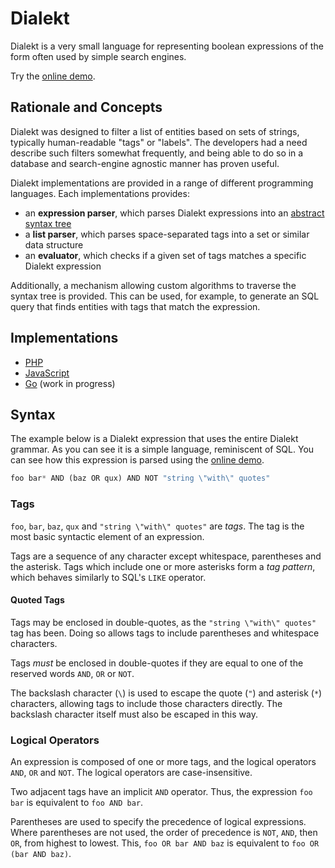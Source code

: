 # Dialekt

Dialekt is a very small language for representing boolean expressions of the
form often used by simple search engines.

Try the [online demo](http://dialekt.icecave.com.au).

## Rationale and Concepts

Dialekt was designed to filter a list of entities based on sets of strings,
typically human-readable "tags" or "labels". The developers had a need describe
such filters somewhat frequently, and being able to do so in a database and
search-engine agnostic manner has proven useful.

Dialekt implementations are provided in a range of different programming
languages. Each implementations provides:

- an **expression parser**, which parses Dialekt expressions into an [abstract syntax tree](http://en.wikipedia.org/wiki/Abstract_syntax_tree)
- a **list parser**, which parses space-separated tags into a set or similar data structure
- an **evaluator**, which checks if a given set of tags matches a specific Dialekt expression

Additionally, a mechanism allowing custom algorithms to traverse the syntax tree
is provided. This can be used, for example, to generate an SQL query that finds
entities with tags that match the expression.

## Implementations

- [PHP](https://github.cwx.io/IcecaveStudios/dialekt)
- [JavaScript](https://github.cwx.io/IcecaveStudios/dialekt-js)
- [Go](https://github.cwx.io/dialekt-lang/dialekt-go) (work in progress)

## Syntax

The example below is a Dialekt expression that uses the entire Dialekt grammar.
As you can see it is a simple language, reminiscent of SQL. You can see how this
expression is parsed using the [online demo](http://dialekt.icecave.com.au/?expr=foo+bar+wildcard*+AND+%28baz+OR+qux%29+AND+NOT+%22quoted+string%22).

```python
foo bar* AND (baz OR qux) AND NOT "string \"with\" quotes"
```

### Tags

`foo`, `bar`, `baz`, `qux` and `"string \"with\" quotes"` are *tags*. The tag
is the most basic syntactic element of an expression.

Tags are a sequence of any character except whitespace, parentheses and the
asterisk. Tags which include one or more asterisks form a *tag pattern*, which
behaves similarly to SQL's `LIKE` operator.

#### Quoted Tags

Tags may be enclosed in double-quotes, as the `"string \"with\" quotes"` tag has
been. Doing so allows tags to include parentheses and whitespace characters.

Tags *must* be enclosed in double-quotes if they are equal to one of the
reserved words `AND`, `OR` or `NOT`.

The backslash character (`\`) is used to escape the quote (`"`) and asterisk
(`*`) characters, allowing tags to include those characters directly. The
backslash character itself must also be escaped in this way.

### Logical Operators

An expression is composed of one or more tags, and the logical operators `AND`,
`OR` and `NOT`. The logical operators are case-insensitive.

Two adjacent tags have an implicit `AND` operator. Thus, the expression
`foo bar` is equivalent to `foo AND bar`.

Parentheses are used to specify the precedence of logical expressions. Where
parentheses are not used, the order of precedence is `NOT`, `AND`, then `OR`,
from highest to lowest. This, `foo OR bar AND baz` is equivalent to
`foo OR (bar AND baz)`.
